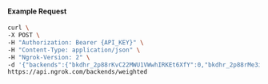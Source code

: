 <!-- Code generated for API Clients. DO NOT EDIT. -->

#### Example Request

```bash
curl \
-X POST \
-H "Authorization: Bearer {API_KEY}" \
-H "Content-Type: application/json" \
-H "Ngrok-Version: 2" \
-d '{"backends":{"bkdhr_2p88rKvC22MWU1VWwhIRKEt6XfY":0,"bkdhr_2p88rMe3iGvoV1C2mPH0C8bHjhB":1},"description":"acme weighted","metadata":"{\"environment\": \"staging\"}"}' \
https://api.ngrok.com/backends/weighted
```
